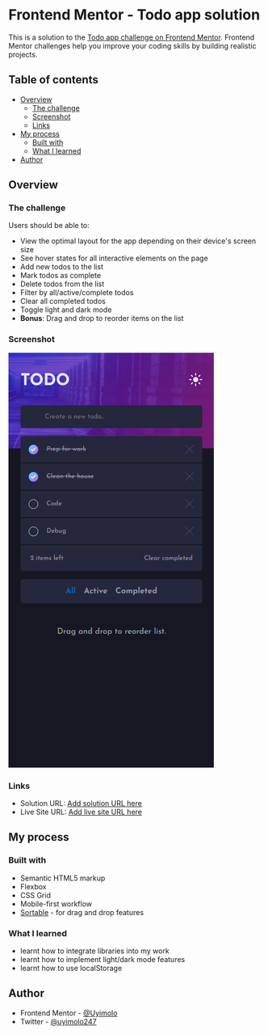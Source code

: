 # Frontend Mentor - Todo app solution

This is a solution to the [Todo app challenge on Frontend Mentor](https://www.frontendmentor.io/challenges/todo-app-Su1_KokOW). Frontend Mentor challenges help you improve your coding skills by building realistic projects. 

## Table of contents

- [Overview](#overview)
  - [The challenge](#the-challenge)
  - [Screenshot](#screenshot)
  - [Links](#links)
- [My process](#my-process)
  - [Built with](#built-with)
  - [What I learned](#what-i-learned)
- [Author](#author)


## Overview

### The challenge

Users should be able to:

- View the optimal layout for the app depending on their device's screen size
- See hover states for all interactive elements on the page
- Add new todos to the list
- Mark todos as complete
- Delete todos from the list
- Filter by all/active/complete todos
- Clear all completed todos
- Toggle light and dark mode
- **Bonus**: Drag and drop to reorder items on the list

### Screenshot

![](screenshot.png)


### Links

- Solution URL: [Add solution URL here](https://https://github.com/Uyimolo/todo-app)
- Live Site URL: [Add live site URL here](https://uyimolo.github.io/todo-app)

## My process

### Built with

- Semantic HTML5 markup
- Flexbox
- CSS Grid
- Mobile-first workflow
- [Sortable](https://cdnjs.com/libraries/Sortable) - for drag and drop features

### What I learned

- learnt how to integrate libraries into my work
- learnt how to implement light/dark mode features 
- learnt how to use localStorage 

## Author

- Frontend Mentor - [@Uyimolo](https://www.frontendmentor.io/profile/Uyimolo)
- Twitter - [@uyimolo247](https://www.twitter.com/uyimolo247)
